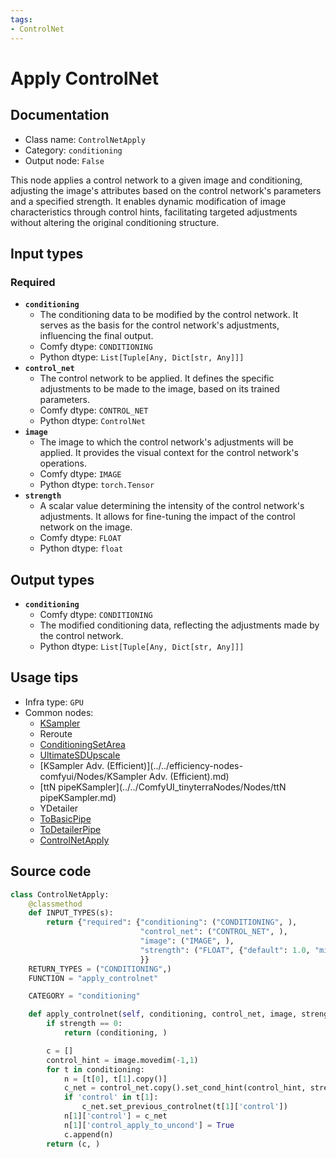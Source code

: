 ```yaml
---
tags:
- ControlNet
---
```


# Apply ControlNet
## Documentation
- Class name: `ControlNetApply`
- Category: `conditioning`
- Output node: `False`

This node applies a control network to a given image and conditioning, adjusting the image's attributes based on the control network's parameters and a specified strength. It enables dynamic modification of image characteristics through control hints, facilitating targeted adjustments without altering the original conditioning structure.
## Input types
### Required
- **`conditioning`**
    - The conditioning data to be modified by the control network. It serves as the basis for the control network's adjustments, influencing the final output.
    - Comfy dtype: `CONDITIONING`
    - Python dtype: `List[Tuple[Any, Dict[str, Any]]]`
- **`control_net`**
    - The control network to be applied. It defines the specific adjustments to be made to the image, based on its trained parameters.
    - Comfy dtype: `CONTROL_NET`
    - Python dtype: `ControlNet`
- **`image`**
    - The image to which the control network's adjustments will be applied. It provides the visual context for the control network's operations.
    - Comfy dtype: `IMAGE`
    - Python dtype: `torch.Tensor`
- **`strength`**
    - A scalar value determining the intensity of the control network's adjustments. It allows for fine-tuning the impact of the control network on the image.
    - Comfy dtype: `FLOAT`
    - Python dtype: `float`
## Output types
- **`conditioning`**
    - Comfy dtype: `CONDITIONING`
    - The modified conditioning data, reflecting the adjustments made by the control network.
    - Python dtype: `List[Tuple[Any, Dict[str, Any]]]`
## Usage tips
- Infra type: `GPU`
- Common nodes:
    - [KSampler](../../Comfy/Nodes/KSampler.md)
    - Reroute
    - [ConditioningSetArea](../../Comfy/Nodes/ConditioningSetArea.md)
    - [UltimateSDUpscale](../../ComfyUI_UltimateSDUpscale/Nodes/UltimateSDUpscale.md)
    - [KSampler Adv. (Efficient)](../../efficiency-nodes-comfyui/Nodes/KSampler Adv. (Efficient).md)
    - [ttN pipeKSampler](../../ComfyUI_tinyterraNodes/Nodes/ttN pipeKSampler.md)
    - YDetailer
    - [ToBasicPipe](../../ComfyUI-Impact-Pack/Nodes/ToBasicPipe.md)
    - [ToDetailerPipe](../../ComfyUI-Impact-Pack/Nodes/ToDetailerPipe.md)
    - [ControlNetApply](../../Comfy/Nodes/ControlNetApply.md)



## Source code
```python
class ControlNetApply:
    @classmethod
    def INPUT_TYPES(s):
        return {"required": {"conditioning": ("CONDITIONING", ),
                             "control_net": ("CONTROL_NET", ),
                             "image": ("IMAGE", ),
                             "strength": ("FLOAT", {"default": 1.0, "min": 0.0, "max": 10.0, "step": 0.01})
                             }}
    RETURN_TYPES = ("CONDITIONING",)
    FUNCTION = "apply_controlnet"

    CATEGORY = "conditioning"

    def apply_controlnet(self, conditioning, control_net, image, strength):
        if strength == 0:
            return (conditioning, )

        c = []
        control_hint = image.movedim(-1,1)
        for t in conditioning:
            n = [t[0], t[1].copy()]
            c_net = control_net.copy().set_cond_hint(control_hint, strength)
            if 'control' in t[1]:
                c_net.set_previous_controlnet(t[1]['control'])
            n[1]['control'] = c_net
            n[1]['control_apply_to_uncond'] = True
            c.append(n)
        return (c, )

```
